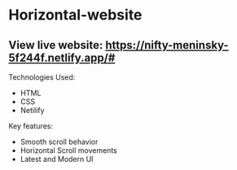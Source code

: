 # Horizontal-website

## View live website: https://nifty-meninsky-5f244f.netlify.app/#

Technologies Used:

* HTML
* CSS
* Netilify

Key features:

* Smooth scroll behavior
* Horizontal Scroll movements
* Latest and Modern UI
